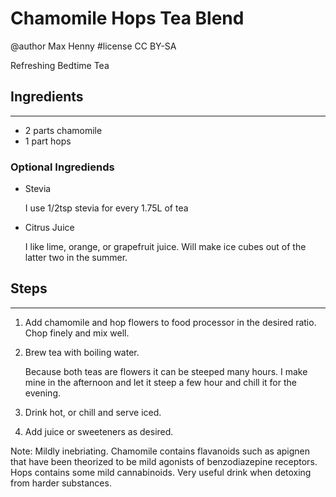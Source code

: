 # Chamomile Hops Tea Blend
@author Max Henny #license CC BY-SA 

Refreshing Bedtime Tea

## Ingredients
----
* 2 parts chamomile
* 1 part hops

### Optional Ingrediends

* Stevia

    I use 1/2tsp stevia for every 1.75L of tea

* Citrus Juice 
    
    I like lime, orange, or grapefruit juice. Will make ice cubes out of the latter two in the summer.
    

## Steps
----
1. Add chamomile and hop flowers to food processor in the desired ratio. Chop finely and mix well.

2. Brew tea with boiling water. 

    Because both teas are flowers it can be steeped many hours. I make mine in the afternoon and let it steep a few hour and chill it for the evening.

3. Drink hot, or chill and serve iced.

4. Add juice or sweeteners as desired.

Note: Mildly inebriating. Chamomile contains flavanoids such as apignen that have been theorized to be mild agonists of benzodiazepine receptors. Hops contains some mild cannabinoids. Very useful drink when detoxing from harder substances.

